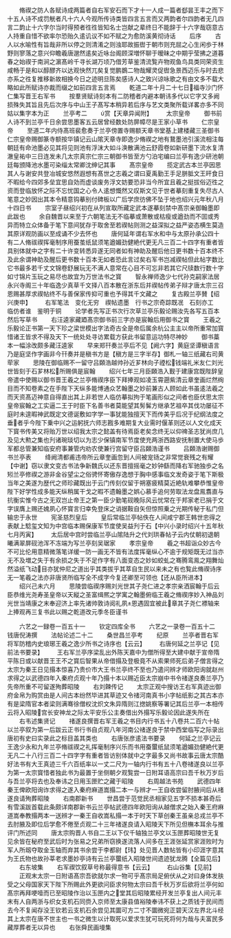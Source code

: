 <!-- { "loadSidebar": true } -->
　　脩禊之防人各赋诗成两篇者自右军安石而下才十一人成一篇者郄昙王丰之而下十五人诗不成罚觥者凡十六人今观所传诗类皆四言五言而又两韵者尔四韵者无几四言二韵止十六字尔当时得预者徃徃皆知名士岂献之辈终日不能辞于十六字哉窃意古人持重自惜不欲率尔恐贻久逺讥议不如不赋之为愈防溪黄彻诗话
　　后序
　　古人以水喻性有旨哉非所以停之则清淆之则浊耶故振辔于朝市则充屈之心生闲歩于林野则寥落之意兴仰瞻羲唐邈然逺矣近咏台阁顾深増怀聊于暧昧之中期乎莹拂之道暮春之始禊于南涧之濵髙岭千寻长湖万顷乃借芳草鉴清流覧卉物观鱼鸟具类同荣资生咸畅于是和以醇醪齐以达观快然兀矣复觉鹏鷃二物哉耀灵促辔急景西迈乐与时去悲亦系之徃复推移新故相换今日之迹明旦陈矣感诗人之致兴谅咏歌之有由文多不载大略如此所赋诗亦裁而缀之如前四言五言焉
　　乾道二年十月二十七日福寺沙门怀仁集写晋王右军书
　　按羣贤赋诗刻本有二防稽者内避本朝讳多代以它字又多阙损殊失其旨且先后次序与中山王子髙写本稍异若后序与艺文类聚所载详畧亦多不同姑以集字本为正
　　兰亭考二
　　赏【天章异闻附】
　　太宗皇帝
　　御书前人诗不到兰亭千日余尝思墨客五云居曾经数处防屏幛尽是王家小草书
　　仁宗皇帝
　　至道二年内侍髙班裴愈奏于兰亭傍置寺赐额天章书堂基上建楼藏三圣御书仁宗皇帝赐御篆寺额按华镇记云山隂天章寺即逸少脩禊之地有鵞墨池引溪流相注每朝廷有命池墨必见其将见则池有浮沫大如斗涣散满池云舒霞卷如新研墨下流水复清澈皇祐中三日连发未几太宗真宗仁宗三朝御书皆至方勺泊宅编曰兰亭有逸少研池朝廷每颁降池水墨可染缁太常卿沈绅记其事
　　髙宗皇帝
　　揽定武古本兰亭因思其人与谢安共登冶城安悠然遐想有髙世之志羲之谓曰夏禹勤王手足胼胝文王旰食日不暇给今四郊多垒宜思自効而虚谈废务浮文妨要恐非当今所宜且羲之挺拔俗迈徃之资而登临放怀之际不忘忧国之心令人逺想慨然又叹斯文见于世者摹刻重复失尽古人笔意之妙因出其本令精意钩摹别付碑板以广后学庶彷佛不坠于地也绍兴元年秋八月十四日书
　　宗室子昼绍兴初在从列宣取所藏定武本遂摹刻禁中髙宗亲御翰墨即此跋也
　　余自魏晋以来至于六朝笔法无不临摹或萧散或枯瘦或遒劲而不囬或秀异而特立众体备于笔下意间犹存于取舍至若禊帖则测之益深拟之益严姿态横生莫造其原详观防画以至成诵不少去怀也
　　唐何延年谓右军水和中与太原孙承公四十有二人脩祓禊挥毫制序用蚕茧纸鼠须笔遒媚劲健絶代更无凡三百二十四字有重者皆具别体就中之字有二十许变转悉异遂无同者如有神助及醒后他日更书数十百本终不及此余谓神助及醒后更书数十百本无如者恐此言过矣右军书岂减禊帖但此帖字数比它书最多若千丈文锦卷舒展玩无不满人意常在心目不可忘非若其它尺牍数行数十字如寸锦片玉玩之易尽也故宜为万世法书之寳
　　智永禅师逸少七代孙克嗣家法居永兴寺阁三十年临逸少真草千文择八百本散在浙东后并禊帖传弟子辩才唐太宗三召恩赐甚厚求禊帖终不与善保家传抑可重也予得其千文藏之
　　复古殿兰亭賛【绍兴庚申】
　　右军笔法　变化无穷　禊帖遗墨　行书之宗奇踪既冺　石刻亦工　临仿者谁　鉴明于铜
　　论学者先写正书次行次草兰亭乐毅论赐汝先各写五百本然后写草书
　　右汪逵家藏廼髙宗御书前三字亦是宸翰后用御书之寳
　　王羲之乐毅论正书第一天下珍之梁世模出字法奇古全是帝后属余杭公主主以帝所重常加寳惜诸王皆求不得及天下一统处处寻访累载方获此书留意运功特尽神妙
　　御书藁本一幅涂改颇多藏汪逵家
　　早来郑幵奏兰亭后不见【阙六字】黄庭坚谭稹语言乃是庭坚作字画非今幵奏并是稹书方是【稹方是三字半存】御札一轴三纸藏右司黄荦家
　　思陵在御临赐不一留守吕頥浩越帅孙近芗林向子禋松钱端礼米友仁刘光世皆刻于石芗林松所赐俱是宸翰
　　绍兴七年三月臣頥浩入觐于建康宫既陛辞皇帝遣中使赐以御书晋王羲之兰亭脩禊序臣下拜捧观如凌玉霄遡紫清云章奎画烂然绚目而不知卷素之在手陛下天纵多能博通众艺翰墨之妙前兼古人顾如此书虽逺法羲之而天资髙迈神意自得直出其上非若世人临仿摹拟拘于笔画形似之间者也臣伏思太宗皇帝宸翰之工实逼二王于时臣下名善书者莫能望其髣髴方继承艺祖卒其伐功屡征不庭时未遑暇神武既定文德诞敷如字学一事犹能独擅天下而传美乎后况于纪纲法度之垂者乎今陛下乗中兴之运躬抚六师志戡多难期复大业需时偃革则还以人文化成天下寳书传美又将贻万世以绍我太宗之懿盖有待焉臣老矣念终无以仰禆圣志犹尚庶几及见大勲之集也刋诸琬琰切以为志少保镇南军节度使充两浙西路安抚制置大使马歩军都总管兼知临安府事兼管内劝农使兼行宫留守臣吕頥浩谨书
　　吕頥浩谢赐御书兰亭表
　　绛阙清都甫违帝所云章奎画忽到人间被宠钖之非常觉衰残之有耀【中谢】窃以隶文变古书法争新魏氏以还东晋擅摇毫之妙钟繇而降右军驰独歩之名矧兰亭修禊之游非金谷望尘之俗骋怀寄傲存逸想于胸中感事临文发奇姿于笔下斯极当年之美遂为歴代之师珍藏既出于云门传刻仅留于朔塞疲精莫近絶轨难攀恭惟皇帝陛下好学性成多能天纵稍属干戈之暇不遗翰墨之娯心慕手追何劳取法龙盘鳯翥直与抗衡实惟今古之无双岂止帝王之第一臣少勤笔砚晚际风云忧常在于邦家老已捐于文字误膺上赐还媿夙心怀寳言归幸免登床之诮据鞍自矢但惊照乗之光期传秘于私门但输忠于永世
　　宪圣慈烈皇后
　　皇后常临兰亭帖佚在人间咸宁郡王韩世忠得之表献上騐玺文知为中宫临本赐保康军节度使吴益刋于石【中兴小录时绍兴十五年秋七月丙寅】
　　太后居中宫时尝临兰亭山隂陆升之代刘珙春帖子云内仗朝初退朝曦满翠屏砚池浑不冻端为写兰亭刻吴琚家
　　孝宗皇帝
　　羲之书超诣众妙古今不可比伦用意精微落笔详缓一防一画无不皆有法度挥毫纵心不逾于规矩既无过当亦无不及増之失于有余损之失于不足作字有八面变态之妙如蛟虬之骞腾鸾鳯之翔舞灿然溢纸飞动目亦犹仲尼之道出乎其类拔乎其萃自生民以来未之有也覧此脩禊诗序无一笔羲之法亦非唐贤所临写全不成字今复还卿至可领也【还从臣所进本】
　　绍兴己未六月
　　思陵尝临禊序赐刘光世其子尧仁进之孝宗亲洒宸翰于后云臣恭维光尧寿圣皇帝以天縦之圣富缉熈之学寓之翰墨俯临王羲之脩禊序妙入神品刘光世当靖康之末奉迎济上率先诸帅敦诗阅礼夙恩遇固宜被此章其子尧仁褾轴来上捧观再三复书此以赐之乾道改元季冬臣谨书












　　六艺之一録卷一百五十一
　　钦定四库全书
　　六艺之一录卷一百五十二　　钱唐倪涛撰
　　法帖论述二十二
　　桑世昌兰亭考
　　纪原
　　兰亭者晋右军将军防稽内史琅琊王羲之逸少所书之诗序也【云云】
　　右唐何延之兰亭记【见前法书要录】
　　王右军兰亭序梁乱出外陈天嘉中为僧所得至大建中献于宣帝隋平陈日或以献晋王王不之寳后智果从帝借搨及登极竟不从索果师死后弟子僧言得之太宗为秦王日见搨本惊喜乃贵价市大王书兰亭终不至也乃遣问辨才师欧阳询就赵州求得之以武德四年入秦府贞观十年乃搨十本以赐近臣太宗崩中书令禇遂良奏兰亭乃先帝所重不可留遂殉葬昭陵
　　右刘餗传记
　　太宗正观中搜访王右军真迹出御府金帛为购赏由是人间古本纷然毕进其草迹又令禇河南真书小字帖纸影之其古本亦有是梁隋官本者梁则满骞徐僧权沈炽文朱异隋则江揔姚察等署记其后兰亭一本相传云将入昭陵宫长安神龙之际太平安乐公主奏借出外搨写乐毅论因此遂失所在
　　右韦述集贤记
　　禇遂良撰晋右军王羲之书目内行书五十八卷共二百六十帖以兰亭叙为第一后跋云正书行书自贞观八年河南公禇遂良于禁中西堂临写之际录出唐初有史曰实录此之标目盖其类也
　　右唐张彦逺法书要录
　　何延之兰亭记云王逸少永和九年兰亭脩祓禊之礼挥毫制序兴乐而书用蚕蠒纸鼠须笔遒媚劲健絶代更无凡二十八行三百二十四字字有重者皆访别体就中之字最多又尚书故事云唐太宗酷好法书有大王真迹三千六百纸率以一丈二尺为一轴内行书有五十八卷禇遂良以兰亭为第一太宗寳惜者独此书为最置于坐侧朝夕观覧尝一日附耳语高宗曰吾千秋万岁后与吾兰亭将去也及奉讳之日用玉匣贮之藏于昭陵
　　右周越法书苑
　　武德四年秦王俾欧阳询诈求得之遂入秦府麻道嵩搨二本一与辨才一王自收尝留肘腋间后从禇遂良请殉葬昭陵
　　右南郡新书
　　世昌尝于范觉民丞相家见五字不损本甚奇后有雪溪跋首载此条颇详南郡新书云兰亭帖武德四年欧阳询从越僧求之始入秦王府麻道嵩奉教搨两本一送辨才一秦王自收嵩私搨一本于时天下草创秦王虽亲总戎兰亭不去肘腋及即位后学愈不倦至贞观二十三年禇遂良请入昭陵天下所见但橅本耳余与推评门所述同
　　唐太宗购晋人书自二王以下仅千轴独兰亭文以玉匣葬昭陵世无复见余皆在秘府至武后时为张易之兄弟所窃换遂流落人间多在王涯张延赏家涯败时为军人所刼夺取金玉轴而弃其书余尝于李都尉【玮】处见晋人数帖皆有小印涯字意其为王氏物也故孙莘老求墨妙亭诗有云兰亭蠒纸入昭陵世间遗迹犹龙腾【全篇见后】
　　右东坡集
　　右军禊饮叙草号称最得意书【云云】
　　右山谷集【见前】
　　正观末太宗一日附语髙宗吾欲就尔求一物可乎髙宗局足俯伏从之对曰身体发肤受之父母国家天下陛下所赐此外更欲问臣求何物太宗曰吾千秋万岁后欲将兰亭何如髙宗再拜哽噎而已至昭陵作治以玉匣内之堂其后昭陵累经开发兰亭复出人间元丰末有人自两浙与织女支机石同赍入京师至太康县值裕陵奉讳不获上之质钱于民间而去今不复闻存没王钦若云支机石余尝见其圜可方二寸不圜微宛正碧天汉左界北斗经其上太宗在唐不世主也一书之微生以计取死以爱求生犹可玩死将何为哉与夫富民多藏厚葬者无以异也
　　右张舜民画墁集
